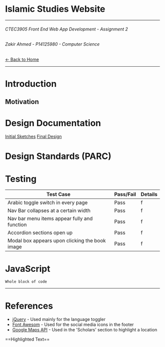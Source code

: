 # Islamic Studies Website
- - -
###### CTEC3905 Front End Web App Development - Assignment 2
###### Zakir Ahmed - P14125980 - Computer Science


[&larr; Back to Home](../README.md)

- - -

# Introduction

## Motivation


# Design Documentation



[Initial Sketches](http://)
[Final Design](http://)

# Design Standards (PARC)


# Testing


| Test Case | Pass/Fail |Details |
|--------|--------|--------|
|     Arabic toggle switch in every page   |    Pass    | f    |
|     Nav Bar collapses at a certain width   |    Pass    | f    |
|     Nav bar menu items appear fully and function  |    Pass    | f    |
|     Accordion sections open up   |    Pass    | f    |
|     Modal box appears upon clicking the book image   |    Pass    | f    |





# JavaScript

```
Whole block of code

```

---
# References

- [jQuery](http://) - Used mainly for the language toggler
- [Font Awesom](http://) - Used for the social media icons in the footer
- [Google Maps API](http://) - Used in the 'Scholars' section to highlight a location

==Highlighted Text==